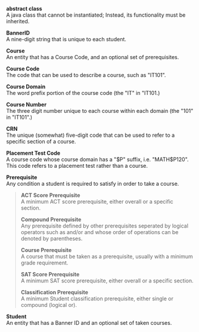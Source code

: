 **abstract class**  
    A java class that cannot be instantiated; Instead, its functionality must be inherited.

**BannerID**  
    A nine-digit string that is unique to each student.

**Course**  
    An entity that has a Course Code, and an optional set of prerequisites.
    
**Course Code**  
    The code that can be used to describe a course, such as "IT101".
    
**Course Domain**  
    The word prefix portion of the course code (the "IT" in "IT101.)
    
**Course Number**  
    The three digit number unique to each course within each domain (the "101" in "IT101".)
    
**CRN**  
    The unique (somewhat) five-digit code that can be used to refer to a specific section of a course.
    
**Placement Test Code**  
    A course code whose course domain has a "$P" suffix, i.e. "MATH$P120".  
    This code refers to a placement test rather than a course.
    
**Prerequisite**  
    Any condition a student is required to satisfy in order to take a course.
 >    
 > **ACT Score Prerequisite**  
 >     A minimum ACT score prerequisite, either overall or a specific section.
 >         
 > **Compound Prerequisite**  
 >     Any prerequisite defined by other prerequisites seperated by logical operators such as and/or and whose order of operations can be denoted by parentheses.
 >     
 > **Course Prerequisite**  
 >     A course that must be taken as a prerequisite, usually with a minimum grade requirement.
 >     
 > **SAT Score Prerequisite**  
 >     A minimum SAT score prerequisite, either overall or a specific section.
 >
 > **Classification Prerequisite**  
 >     A minimum Student classification prerequisite, either single or compound (logical or).
    
**Student**  
    An entity that has a Banner ID and an optional set of taken courses.
